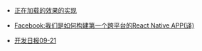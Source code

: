 + [正在加载的效果的实现](http://segmentfault.com/a/1190000003773197)   

+ [Facebook:我们是如何构建第一个跨平台的React Native APP(译)](http://www.html-js.com/article/3173)  
 
+ [开发日报09-21](http://forum.memect.com/blog/thread/app-2015-09-21/)  

